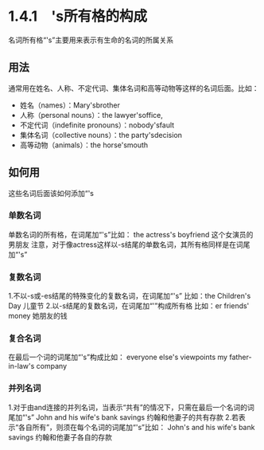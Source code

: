 # 1.4.1　's所有格的构成

名词所有格“'s”主要用来表示有生命的名词的所属关系

## 用法

通常用在姓名、人称、不定代词、集体名词和高等动物等这样的名词后面。比如：

- 姓名（names）：Mary'sbrother
- 人称（personal nouns）：the lawyer'soffice, 
- 不定代词（indefinite pronouns）：nobody'sfault
- 集体名词（collective nouns）：the party'sdecision
- 高等动物（animals）：the horse'smouth

## 如何用

这些名词后面该如何添加“'s
### 单数名词
单数名词的所有格，在词尾加“'s”比如：
the actress's boyfriend 这个女演员的男朋友
注意，对于像actress这样以-s结尾的单数名词，其所有格同样是在词尾加“'s”

### 复数名词
1.不以-s或-es结尾的特殊变化的复数名词，在词尾加“'s”
比如：the Children's Day 儿童节
2.以-s结尾的复数名词，在词尾加“'”构成所有格
比如：er friends' money 她朋友的钱

### 复合名词
在最后一个词的词尾加“'s”构成比如：
everyone else's viewpoints
my father-in-law's company

### 并列名词
1.对于由and连接的并列名词，当表示“共有”的情况下，只需在最后一个名词的词尾加“'s”
John and his wife's bank savings 约翰和他妻子的共有存款
2.若表示“各自所有”，则须在每个名词的词尾加“'s”比如：
John's and his wife's bank savings 约翰和他妻子各自的存款